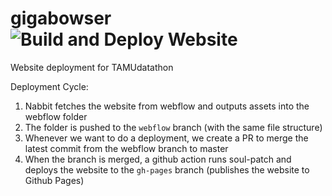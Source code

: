# gigabowser ![Build and Deploy Website](https://github.com/tamu-datathon-org/gigabowser/workflows/Build%20and%20Deploy%20Website/badge.svg?branch=master&event=push)
Website deployment for TAMUdatathon 



Deployment Cycle:
1. Nabbit fetches the website from webflow and outputs assets into the webflow folder
2. The folder is pushed to the `webflow` branch (with the same file structure)
3. Whenever we want to do a deployment, we create a PR to merge the latest commit from the webflow branch to master
4. When the branch is merged, a github action runs soul-patch and deploys the website to the `gh-pages` branch (publishes the website to Github Pages)
